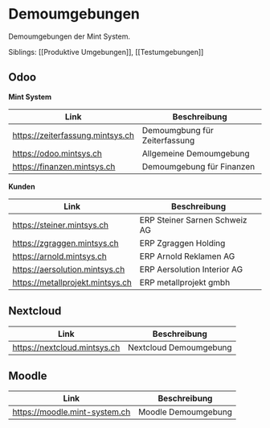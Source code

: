 # Demoumgebungen
Demoumgebungen der Mint System.

Siblings: [[Produktive Umgebungen]], [[Testumgebungen]]

## Odoo

**Mint System**

Link | Beschreibung
-|-
https://zeiterfassung.mintsys.ch | Demoumgbung für Zeiterfassung
https://odoo.mintsys.ch | Allgemeine Demoumgebung
https://finanzen.mintsys.ch | Demoumgebung für Finanzen

**Kunden**

Link | Beschreibung
-|-
https://steiner.mintsys.ch | ERP Steiner Sarnen Schweiz AG
https://zgraggen.mintsys.ch | ERP Zgraggen Holding
https://arnold.mintsys.ch | ERP Arnold Reklamen AG
https://aersolution.mintsys.ch | ERP Aersolution Interior AG
https://metallprojekt.mintsys.ch | ERP metallprojekt gmbh

## Nextcloud

Link | Beschreibung
-|-
https://nextcloud.mintsys.ch | Nextcloud Demoumgebung

## Moodle

Link | Beschreibung
-|-
https://moodle.mint-system.ch | Moodle Demoumgebung
